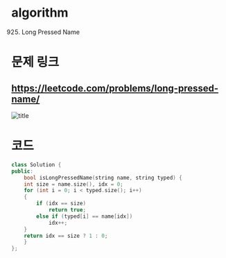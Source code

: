 # algorithm 
925. Long Pressed Name
  
  
  
  
  
# 문제 링크  
## https://leetcode.com/problems/long-pressed-name/  

![title](https://github.com/jungmin3834/algorithm/blob/master/image/long-pressed-name.png)

# 코드

```cpp
class Solution {
public:
    bool isLongPressedName(string name, string typed) {   
    int size = name.size(), idx = 0;
	for (int i = 0; i < typed.size(); i++)
	{
		if (idx == size)
			return true;
		else if (typed[i] == name[idx])
			idx++;
	}
	return idx == size ? 1 : 0;
    }
};
```
